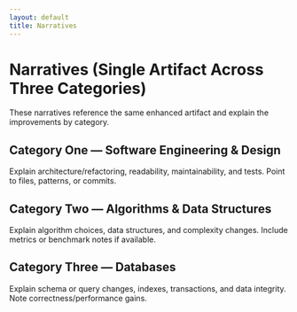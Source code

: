 ```yaml
---
layout: default
title: Narratives
---
```



# Narratives (Single Artifact Across Three Categories)
These narratives reference the same enhanced artifact and explain the improvements by category.


## Category One — Software Engineering & Design
Explain architecture/refactoring, readability, maintainability, and tests. Point to files, patterns, or commits.


## Category Two — Algorithms & Data Structures
Explain algorithm choices, data structures, and complexity changes. Include metrics or benchmark notes if available.


## Category Three — Databases
Explain schema or query changes, indexes, transactions, and data integrity. Note correctness/performance gains.
